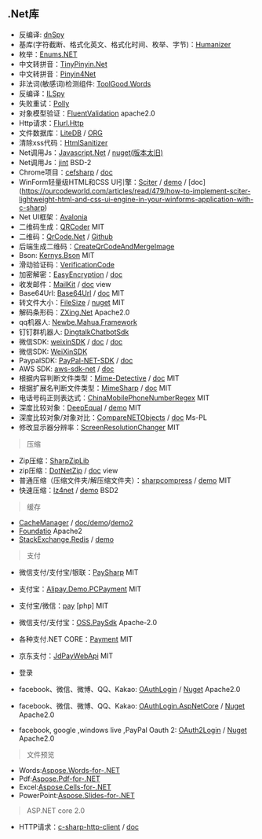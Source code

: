 ## .Net库

- 反编译: [dnSpy](https://github.com/0xd4d/dnSpy)
- 基库(字符截断、格式化英文、格式化时间、枚举、字节)：[Humanizer](https://github.com/Humanizr/Humanizer)
- 枚举：[Enums.NET](https://github.com/TylerBrinkley/Enums.NET)
- 中文转拼音：[TinyPinyin.Net](https://github.com/hstarorg/TinyPinyin.Net)
- 中文转拼音：[Pinyin4Net](https://gitee.com/hyjiacan/Pinyin4Net)
- 非法词(敏感词)检测组件: [ToolGood.Words](https://gitee.com/toolgood/ToolGood.Words)
- 反编译：[ILSpy](https://github.com/icsharpcode/ILSpy)
- 失败重试：[Polly](https://github.com/App-vNext/Polly)
- 对象模型验证：[FluentValidation](https://github.com/JeremySkinner/FluentValidation) apache2.0
- Http请求：[Flurl.Http](https://www.nuget.org/packages/Flurl.Http/)
- 文件数据库：[LiteDB](https://www.nuget.org/packages/LiteDB/) / [ORG](https://www.litedb.org/)
- 清除xss代码：[HtmlSanitizer](https://github.com/mganss/HtmlSanitizer)
- Net调用Js：[Javascript.Net](https://github.com/JavascriptNet/Javascript.Net) / [nuget(版本太旧)](https://www.nuget.org/packages/Noesis.Javascript/)
- Net调用Js：[jint](https://github.com/sebastienros/jint) BSD-2
- Chrome项目：[cefsharp](https://github.com/cefsharp/cefsharp) / [doc](https://www.codeproject.com/Articles/1058700/Embedding-Chrome-in-your-Csharp-App-using-CefSharp)
- WinForm轻量级HTML和CSS UI引擎：[Sciter](https://github.com/MISoftware/SciterSharp) / [demo](https://www.codeproject.com/Articles/1057199/Sciter-HTML-Csharp-based-desktop-apps-walkthrough) / [doc]
(https://ourcodeworld.com/articles/read/479/how-to-implement-sciter-lightweight-html-and-css-ui-engine-in-your-winforms-application-with-c-sharp)
- Net UI框架：[Avalonia](https://github.com/AvaloniaUI/Avalonia)
- 二维码生成：[QRCoder](https://github.com/codebude/QRCoder) MIT
- 二维码：[QrCode.Net](https://www.nuget.org/packages/QrCode.Net/) / [Github](https://github.com/Alxandr/QrCode.Net)
- 后端生成二维码：[CreateQrCodeAndMergeImage](https://github.com/AkonCoder/CreateQrCodeAndMergeImage)
- Bson: [Kernys.Bson](https://github.com/kernys/Kernys.Bson) MIT
- 滑动验证码：[VerificationCode](https://github.com/eatage/VerificationCode)
- 加密解密：[EasyEncryption](https://www.nuget.org/packages/EasyEncryption/) / [doc](https://github.com/polischuk/EasyEncryption/wiki/Usage-wiki)
- 收发邮件：[MailKit](https://www.nuget.org/packages/MailKit/) / [doc](https://github.com/jstedfast/MailKit) view
- Base64Url: [Base64Url](https://www.nuget.org/packages/Base64Url/) / [doc](https://github.com/chaowlert/base64url) MIT
- 转文件大小：[FileSize](https://github.com/StevePotter/FileSize) / [nuget](https://www.nuget.org/packages/FileSize/) MIT
- 解码条形码：[ZXing.Net](https://github.com/micjahn/ZXing.Net) Apache2.0
- qq机器人: [Newbe.Mahua.Framework](https://github.com/newbe36524/Newbe.Mahua.Framework)
- 钉钉群机器人: [DingtalkChatbotSdk](https://github.com/yuzd/DingtalkChatbotSdk)
- 微信SDK: [weixinSDK](https://github.com/night-king/weixinSDK) / [doc](https://github.com/night-king/weixinSDK/wiki/Get-Started) / [doc](http://weixinsdk.net/)
- 微信SDK: [WeiXinSDK](https://github.com/RabbitTeam/WeiXinSDK)
- PaypalSDK: [PayPal-NET-SDK](https://github.com/paypal/PayPal-NET-SDK) / [doc](https://developer.paypal.com/docs/api/overview/)
- AWS SDK: [aws-sdk-net](https://github.com/aws/aws-sdk-net) / [doc](https://docs.aws.amazon.com/sdkfornet/v3/apidocs/Index.html)
- 根据内容判断文件类型：[Mime-Detective](https://www.nuget.org/packages/Mime-Detective) / [doc](https://github.com/clarkis117/Mime-Detective) MIT
- 根据扩展名判断文件类型：[MimeSharp](https://www.nuget.org/packages/MimeSharp/) / [doc](https://github.com/Ujjwol/MimeSharp) MIT
- 电话号码正则表达式：[ChinaMobilePhoneNumberRegex](https://github.com/VincentSit/ChinaMobilePhoneNumberRegex) MIT
- 深度比较对象：[DeepEqual](https://www.nuget.org/packages/DeepEqual) / [demo](https://github.com/jamesfoster/DeepEqual) MIT
- 深度比较对象/对象对比：[CompareNETObjects](https://www.nuget.org/packages/CompareNETObjects/) / [doc](https://github.com/GregFinzer/Compare-Net-Objects/wiki/Getting-Started) Ms-PL
- 修改显示器分辨率：[ScreenResolutionChanger](https://github.com/timmui/ScreenResolutionChanger) MIT


> 压缩

- Zip压缩：[SharpZipLib](https://github.com/icsharpcode/SharpZipLib)
- zip压缩：[DotNetZip](https://www.nuget.org/packages/DotNetZip/) / [doc](https://github.com/haf/DotNetZip.Semverd) view
- 普通压缩（压缩文件夹/解压缩文件夹）：[sharpcompress](https://www.nuget.org/packages/SharpCompress/) / [demo](https://github.com/adamhathcock/sharpcompress/blob/master/USAGE.md) MIT
- 快速压缩：[lz4net](https://github.com/MiloszKrajewski/lz4net) / [demo](https://github.com/MiloszKrajewski/lz4net#use-with-streams) BSD2


> 缓存

- [CacheManager](https://github.com/MichaCo/CacheManager) / [doc/demo](http://cachemanager.michaco.net/documentation/CacheManagerGettingStarted)/[demo2](https://github.com/MichaCo/CacheManager/blob/master/samples/CacheManager.Examples/Program.cs#L79)
- [Foundatio](https://github.com/FoundatioFx/Foundatio) Apache2
- [StackExchange.Redis](https://github.com/StackExchange/StackExchange.Redis) / [demo](https://stackexchange.github.io/StackExchange.Redis/Basics)


> 支付

- 微信支付/支付宝/银联：[PaySharp](https://github.com/Varorbc/PaySharp) MIT
- 支付宝：[Alipay.Demo.PCPayment](https://github.com/stulzq/Alipay.Demo.PCPayment) MIT
- 支付宝/微信：[pay](https://github.com/yansongda/pay) [php] MIT
- 微信支付/支付宝：[OSS.PaySdk](https://github.com/KevinWG/OSS.PaySdk) Apache-2.0
- 各种支付.NET CORE：[Payment](https://github.com/Essensoft/Payment) MIT
- 京东支付：[JdPayWebApi](https://github.com/lousaibiao/JdPayWebApi) MIT


- 登录

- facebook、微信、微博、QQ、Kakao: [OAuthLogin](https://github.com/seven1986/OAuthLogin) / [Nuget](https://www.nuget.org/packages/OAuthLogin) Apache2.0
- facebook、微信、微博、QQ、Kakao: [OAuthLogin.AspNetCore](https://github.com/seven1986/OAuthLogin.AspNetCore) / [Nuget](https://www.nuget.org/packages/OAuthLogin.AspNetCore) Apache2.0
- facebook, google ,windows live ,PayPal Oauth 2: [OAuth2Login](https://github.com/ericzo/OAuth2Login) / [Nuget](https://www.nuget.org/packages/Oauth2Login/) Apache2.0


> 文件预览

- Words:[Aspose.Words-for-.NET](https://github.com/aspose-words/Aspose.Words-for-.NET)
- Pdf:[Aspose.Pdf-for-.NET](https://github.com/aspose-pdf/Aspose.Pdf-for-.NET)
- Excel:[Aspose.Cells-for-.NET](https://github.com/aspose-cells/Aspose.Cells-for-.NET)
- PowerPoint:[Aspose.Slides-for-.NET](https://github.com/aspose-slides/Aspose.Slides-for-.NET)


> ASP.NET core 2.0
- HTTP请求：[c-sharp-http-client](https://github.com/yaroncon/c-sharp-http-client) / [doc](http://www.codescales.com/)